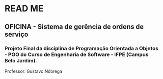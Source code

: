 # READ ME 


## OFICINA - Sistema de gerência de ordens de serviço

### Projeto Final da disciplina de Programação Orientada a Objetos - POO do Curso de Engenharia de Software - IFPE (Campus Belo Jardim).
Professor: Gustavo Nóbrega
